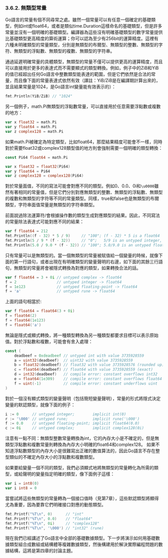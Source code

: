 ### 3.6.2. 無類型常量

Go語言的常量有個不同尋常之處。雖然一個常量可以有任意一個確定的基礎類型，例如int或float64，或者是類似time.Duration這樣命名的基礎類型，但是許多常量並沒有一個明確的基礎類型。編譯器為這些沒有明確基礎類型的數字常量提供比基礎類型更高精度的算術運算；你可以認為至少有256bit的運算精度。這裡有六種未明確類型的常量類型，分別是無類型的布爾型、無類型的整數、無類型的字符、無類型的浮點數、無類型的複數、無類型的字符串。

通過延遲明確常量的具體類型，無類型的常量不僅可以提供更高的運算精度，而且可以直接用於更多的表達式而不需要顯式的類型轉換。例如，例子中的ZiB和YiB的值已經超出任何Go語言中整數類型能表達的範圍，但是它們依然是合法的常量，而且像下面的常量表達式依然有效（譯註：YiB/ZiB是在編譯期計算出來的，並且結果常量是1024，是Go語言int變量能有效表示的）：

```Go
fmt.Println(YiB/ZiB) // "1024"
```

另一個例子，math.Pi無類型的浮點數常量，可以直接用於任意需要浮點數或複數的地方：

```Go
var x float32 = math.Pi
var y float64 = math.Pi
var z complex128 = math.Pi
```

如果math.Pi被確定為特定類型，比如float64，那麼結果精度可能會不一樣，同時對於需要float32或complex128類型值的地方則會強制需要一個明確的類型轉換：

```Go
const Pi64 float64 = math.Pi

var x float32 = float32(Pi64)
var y float64 = Pi64
var z complex128 = complex128(Pi64)
```

對於常量面值，不同的寫法可能會對應不同的類型。例如0、0.0、0i和`\u0000`雖然有著相同的常量值，但是它們分別對應無類型的整數、無類型的浮點數、無類型的複數和無類型的字符等不同的常量類型。同樣，true和false也是無類型的布爾類型，字符串面值常量是無類型的字符串類型。

前面說過除法運算符/會根據操作數的類型生成對應類型的結果。因此，不同寫法的常量除法表達式可能對應不同的結果：

```Go
var f float64 = 212
fmt.Println((f - 32) * 5 / 9)     // "100"; (f - 32) * 5 is a float64
fmt.Println(5 / 9 * (f - 32))     // "0";   5/9 is an untyped integer, 0
fmt.Println(5.0 / 9.0 * (f - 32)) // "100"; 5.0/9.0 is an untyped float
```

只有常量可以是無類型的。當一個無類型的常量被賦值給一個變量的時候，就像下面的第一行語句，或者出現在有明確類型的變量聲明的右邊，如下面的其餘三行語句，無類型的常量將會被隱式轉換為對應的類型，如果轉換合法的話。

```Go
var f float64 = 3 + 0i // untyped complex -> float64
f = 2                  // untyped integer -> float64
f = 1e123              // untyped floating-point -> float64
f = 'a'                // untyped rune -> float64
```

上面的語句相當於:

```Go
var f float64 = float64(3 + 0i)
f = float64(2)
f = float64(1e123)
f = float64('a')
```

無論是隱式或顯式轉換，將一種類型轉換為另一種類型都要求目標可以表示原始值。對於浮點數和複數，可能會有舍入處理：

```Go
const (
	deadbeef = 0xdeadbeef // untyped int with value 3735928559
	a = uint32(deadbeef)  // uint32 with value 3735928559
	b = float32(deadbeef) // float32 with value 3735928576 (rounded up)
	c = float64(deadbeef) // float64 with value 3735928559 (exact)
	d = int32(deadbeef)   // compile error: constant overflows int32
	e = float64(1e309)    // compile error: constant overflows float64
	f = uint(-1)          // compile error: constant underflows uint
)
```

對於一個沒有顯式類型的變量聲明（包括簡短變量聲明），常量的形式將隱式決定變量的默認類型，就像下面的例子：

```Go
i := 0      // untyped integer;        implicit int(0)
r := '\000' // untyped rune;           implicit rune('\000')
f := 0.0    // untyped floating-point; implicit float64(0.0)
c := 0i     // untyped complex;        implicit complex128(0i)
```

注意有一點不同：無類型整數常量轉換為int，它的內存大小是不確定的，但是無類型浮點數和複數常量則轉換為內存大小明確的float64和complex128。
如果不知道浮點數類型的內存大小是很難寫出正確的數值算法的，因此Go語言不存在整型類似的不確定內存大小的浮點數和複數類型。


如果要給變量一個不同的類型，我們必須顯式地將無類型的常量轉化為所需的類型，或給聲明的變量指定明確的類型，像下面例子這樣：

```Go
var i = int8(0)
var i int8 = 0
```

當嘗試將這些無類型的常量轉為一個接口值時（見第7章），這些默認類型將顯得尤為重要，因為要靠它們明確接口對應的動態類型。

```Go
fmt.Printf("%T\n", 0)      // "int"
fmt.Printf("%T\n", 0.0)    // "float64"
fmt.Printf("%T\n", 0i)     // "complex128"
fmt.Printf("%T\n", '\000') // "int32" (rune)
```

現在我們已經講述了Go語言中全部的基礎數據類型。下一步將演示如何用基礎數據類型組合成數組或結構體等複雜數據類型，然後構建用於解決實際編程問題的數據結構，這將是第四章的討論主題。




